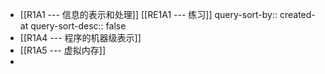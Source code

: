 - [[R1A1 --- 信息的表示和处理]]               [[RE1A1 --- 练习]]
  query-sort-by:: created-at
  query-sort-desc:: false
- [[R1A4 --- 程序的机器级表示]]
- [[R1A5 --- 虚拟内存]]
-